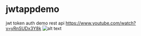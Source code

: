 # jwtappdemo
jwt token auth demo
rest api
https://www.youtube.com/watch?v=yRnSUDx3Y8k
![alt text](https://user-images.githubusercontent.com/29679137/61643307-3d56e200-acab-11e9-8f40-7ea8163a7d43.png)
